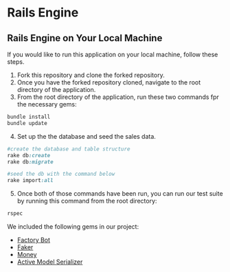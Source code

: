 # Rails Engine

## Rails Engine on Your Local Machine

If you would like to run this application on your local machine, follow these steps. 

1. Fork this repository and clone the forked repository.
2. Once you have the forked repository cloned, navigate to the root directory of the application.
3. From the root directory of the application, run these two commands fpr the necessary gems:
```ruby
bundle install
bundle update
```
4. Set up the the database and seed the sales data.
```ruby
#create the database and table structure
rake db:create
rake db:migrate

#seed the db with the command below
rake import:all
```

5. Once both of those commands have been run, you can run our test suite by running this command from the root directory:
```ruby
rspec
```

We included the following gems in our project:
  - [Factory Bot](https://github.com/thoughtbot/factory_bot_rails)
  - [Faker](https://github.com/stympy/faker)
  - [Money](https://github.com/RubyMoney/money)
  - [Active Model Serializer](https://github.com/rails-api/active_model_serializers)

